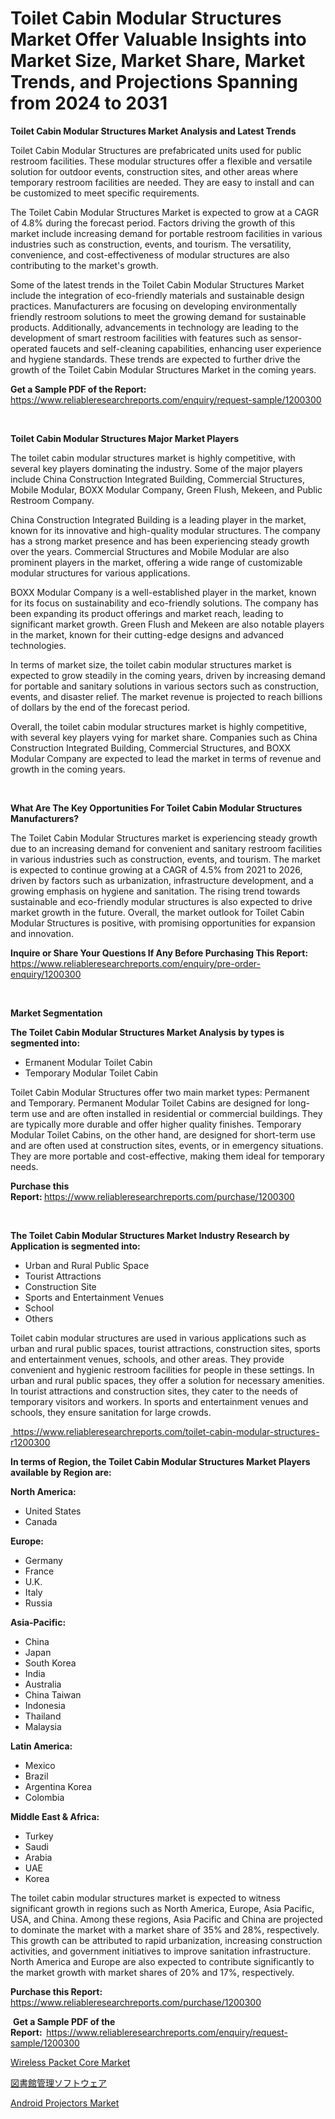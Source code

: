 <p><h1>Toilet Cabin Modular Structures Market Offer Valuable Insights into Market Size, Market Share, Market Trends, and Projections Spanning from 2024 to 2031</h1></p><p><strong>Toilet Cabin Modular Structures Market Analysis and Latest Trends</strong></p>
<p><p>Toilet Cabin Modular Structures are prefabricated units used for public restroom facilities. These modular structures offer a flexible and versatile solution for outdoor events, construction sites, and other areas where temporary restroom facilities are needed. They are easy to install and can be customized to meet specific requirements.</p><p>The Toilet Cabin Modular Structures Market is expected to grow at a CAGR of 4.8% during the forecast period. Factors driving the growth of this market include increasing demand for portable restroom facilities in various industries such as construction, events, and tourism. The versatility, convenience, and cost-effectiveness of modular structures are also contributing to the market's growth.</p><p>Some of the latest trends in the Toilet Cabin Modular Structures Market include the integration of eco-friendly materials and sustainable design practices. Manufacturers are focusing on developing environmentally friendly restroom solutions to meet the growing demand for sustainable products. Additionally, advancements in technology are leading to the development of smart restroom facilities with features such as sensor-operated faucets and self-cleaning capabilities, enhancing user experience and hygiene standards. These trends are expected to further drive the growth of the Toilet Cabin Modular Structures Market in the coming years.</p></p>
<p><strong>Get a Sample PDF of the Report:&nbsp;</strong> <a href="https://www.reliableresearchreports.com/enquiry/request-sample/1200300">https://www.reliableresearchreports.com/enquiry/request-sample/1200300</a></p>
<p>&nbsp;</p>
<p><strong>Toilet Cabin Modular Structures Major Market Players</strong></p>
<p><p>The toilet cabin modular structures market is highly competitive, with several key players dominating the industry. Some of the major players include China Construction Integrated Building, Commercial Structures, Mobile Modular, BOXX Modular Company, Green Flush, Mekeen, and Public Restroom Company.</p><p>China Construction Integrated Building is a leading player in the market, known for its innovative and high-quality modular structures. The company has a strong market presence and has been experiencing steady growth over the years. Commercial Structures and Mobile Modular are also prominent players in the market, offering a wide range of customizable modular structures for various applications.</p><p>BOXX Modular Company is a well-established player in the market, known for its focus on sustainability and eco-friendly solutions. The company has been expanding its product offerings and market reach, leading to significant market growth. Green Flush and Mekeen are also notable players in the market, known for their cutting-edge designs and advanced technologies.</p><p>In terms of market size, the toilet cabin modular structures market is expected to grow steadily in the coming years, driven by increasing demand for portable and sanitary solutions in various sectors such as construction, events, and disaster relief. The market revenue is projected to reach billions of dollars by the end of the forecast period.</p><p>Overall, the toilet cabin modular structures market is highly competitive, with several key players vying for market share. Companies such as China Construction Integrated Building, Commercial Structures, and BOXX Modular Company are expected to lead the market in terms of revenue and growth in the coming years.</p></p>
<p>&nbsp;</p>
<p><strong>What Are The Key Opportunities For Toilet Cabin Modular Structures Manufacturers?</strong></p>
<p><p>The Toilet Cabin Modular Structures market is experiencing steady growth due to an increasing demand for convenient and sanitary restroom facilities in various industries such as construction, events, and tourism. The market is expected to continue growing at a CAGR of 4.5% from 2021 to 2026, driven by factors such as urbanization, infrastructure development, and a growing emphasis on hygiene and sanitation. The rising trend towards sustainable and eco-friendly modular structures is also expected to drive market growth in the future. Overall, the market outlook for Toilet Cabin Modular Structures is positive, with promising opportunities for expansion and innovation.</p></p>
<p><strong>Inquire or Share Your Questions If Any Before Purchasing This Report:</strong> <a href="https://www.reliableresearchreports.com/enquiry/pre-order-enquiry/1200300">https://www.reliableresearchreports.com/enquiry/pre-order-enquiry/1200300</a></p>
<p>&nbsp;</p>
<p><strong>Market Segmentation</strong></p>
<p><strong>The Toilet Cabin Modular Structures Market Analysis by types is segmented into:</strong></p>
<p><ul><li>Ermanent Modular Toilet Cabin</li><li>Temporary Modular Toilet Cabin</li></ul></p>
<p><p>Toilet Cabin Modular Structures offer two main market types: Permanent and Temporary. Permanent Modular Toilet Cabins are designed for long-term use and are often installed in residential or commercial buildings. They are typically more durable and offer higher quality finishes. Temporary Modular Toilet Cabins, on the other hand, are designed for short-term use and are often used at construction sites, events, or in emergency situations. They are more portable and cost-effective, making them ideal for temporary needs.</p></p>
<p><strong>Purchase this Report:&nbsp;</strong><a href="https://www.reliableresearchreports.com/purchase/1200300">https://www.reliableresearchreports.com/purchase/1200300</a></p>
<p>&nbsp;</p>
<p><strong>The Toilet Cabin Modular Structures Market Industry Research by Application is segmented into:</strong></p>
<p><ul><li>Urban and Rural Public Space</li><li>Tourist Attractions</li><li>Construction Site</li><li>Sports and Entertainment Venues</li><li>School</li><li>Others</li></ul></p>
<p><p>Toilet cabin modular structures are used in various applications such as urban and rural public spaces, tourist attractions, construction sites, sports and entertainment venues, schools, and other areas. They provide convenient and hygienic restroom facilities for people in these settings. In urban and rural public spaces, they offer a solution for necessary amenities. In tourist attractions and construction sites, they cater to the needs of temporary visitors and workers. In sports and entertainment venues and schools, they ensure sanitation for large crowds.</p></p>
<p><a href="https://www.reliableresearchreports.com/toilet-cabin-modular-structures-r1200300">&nbsp;https://www.reliableresearchreports.com/toilet-cabin-modular-structures-r1200300</a></p>
<p><strong>In terms of Region, the Toilet Cabin Modular Structures Market Players available by Region are:</strong></p>
<p>
    <p> <strong> North America: </strong>
        <ul>
            <li>United States</li>
            <li>Canada</li>
        </ul>
        </p> 
    <p> <strong> Europe: </strong>
        <ul>
            <li>Germany</li>
            <li>France</li>
            <li>U.K.</li>
            <li>Italy</li>
            <li>Russia</li>
        </ul>
        </p> 
    <p> <strong> Asia-Pacific: </strong>
        <ul>
            <li>China</li>
            <li>Japan</li>
            <li>South Korea</li>
            <li>India</li>
            <li>Australia</li>
            <li>China Taiwan</li>
            <li>Indonesia</li>
            <li>Thailand</li>
            <li>Malaysia</li>
        </ul>
        </p> 
    <p> <strong> Latin America: </strong>
        <ul>
            <li>Mexico</li>
            <li>Brazil</li>
            <li>Argentina Korea</li>
            <li>Colombia</li>
        </ul>
        </p> 
    <p> <strong> Middle East & Africa: </strong>
        <ul>
            <li>Turkey</li>
            <li>Saudi</li>
            <li>Arabia</li>
            <li>UAE</li>
            <li>Korea</li>
        </ul>
    </p>
    </p>
<p><p>The toilet cabin modular structures market is expected to witness significant growth in regions such as North America, Europe, Asia Pacific, USA, and China. Among these regions, Asia Pacific and China are projected to dominate the market with a market share of 35% and 28%, respectively. This growth can be attributed to rapid urbanization, increasing construction activities, and government initiatives to improve sanitation infrastructure. North America and Europe are also expected to contribute significantly to the market growth with market shares of 20% and 17%, respectively.</p></p>
<p><strong>Purchase this Report: </strong><a href="https://www.reliableresearchreports.com/purchase/1200300">https://www.reliableresearchreports.com/purchase/1200300</a></p>
<p>&nbsp;<strong>Get a Sample PDF of the Report:&nbsp;&nbsp;</strong><a href="https://www.reliableresearchreports.com/enquiry/request-sample/1200300">https://www.reliableresearchreports.com/enquiry/request-sample/1200300</a></p>
<p><strong></strong></p>
<p><p><a href="https://www.linkedin.com/pulse/wireless-packet-core-market-furnishes-information-share-trends-7geaf?trackingId=QabcVX1KkClPjxVHVlNLpg%3D%3D">Wireless Packet Core Market</a></p><p><a href="https://medium.com/@russellrodriguez2727/%E5%9B%B3%E6%9B%B8%E9%A4%A8%E7%AE%A1%E7%90%86%E3%82%BD%E3%83%95%E3%83%88%E3%82%A6%E3%82%A7%E3%82%A2%E5%B8%82%E5%A0%B4%E3%81%AE%E3%83%88%E3%83%AC%E3%83%B3%E3%83%89%E3%81%A8%E5%B8%82%E5%A0%B4%E5%88%86%E6%9E%90%E3%81%AF-2024%E5%B9%B4%E3%81%8B%E3%82%892031%E5%B9%B4%E3%81%BE%E3%81%A7%E3%81%AE%E6%9C%9F%E9%96%93%E3%81%AB%E4%BA%88%E6%B8%AC%E3%81%95%E3%82%8C%E3%81%A6%E3%81%84%E3%81%BE%E3%81%99-1358c60e8412">図書館管理ソフトウェア</a></p><p><a href="https://www.linkedin.com/pulse/android-projectors-market-trends-forecast-competitive-analysis-mon3e?trackingId=QrOILlfLOA2i31%2F6bUCg4w%3D%3D">Android Projectors Market</a></p></p>